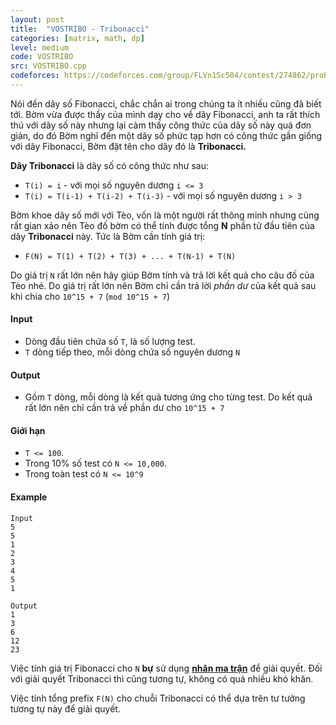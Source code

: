 ```yaml
---
layout: post
title:  "VOSTRIBO - Tribonacci"
categories: [matrix, math, dp]
level: medium
code: VOSTRIBO
src: VOSTRIBO.cpp
codeforces: https://codeforces.com/group/FLVn1Sc504/contest/274862/problem/L
---
```



Nói đến dãy số Fibonacci, chắc chắn ai trong chúng ta ít nhiều cũng đã biết tới. Bờm vừa được thầy của mình dạy cho về dãy Fibonacci, anh ta rất thích thú với dãy số này nhưng lại cảm thấy công thức của dãy số này quá đơn giản, do đó Bờm nghĩ đến một dãy số phức tạp hơn có công thức gần giống với dãy Fibonacci, Bờm đặt tên cho dãy đó là **Tribonacci.**

**Dãy Tribonacci** là dãy số có công thức như sau:

+ `T(i) = i` - với mọi số nguyên dương `i <= 3`
+ `T(i) = T(i-1) + T(i-2) + T(i-3)` - với mọi số nguyên dương `i > 3`

Bờm khoe dãy số mới với Tèo, vốn là một người rất thông minh nhưng cũng rất gian xảo nên Tèo đố bờm có thể tính được tổng **N** phần tử đầu tiên của dãy **Tribonacci** này. Tức là Bờm cần tính giá trị:

+ `F(N) = T(1) + T(2) + T(3) + ... + T(N-1) + T(N)`

Do giá trị `N` rất lớn nên hãy giúp Bờm tính và trả lời kết quả cho câu đố của Tèo nhé. Do giá trị rất lớn nên Bờm chỉ cần trả lời *phần dư* của kết quả sau khi chia cho `10^15 + 7` (`mod 10^15 + 7`)

#### Input

+ Dòng đầu tiên chứa số `T`, là số lượng test.
+ `T` dòng tiếp theo, mỗi dòng chứa số nguyên dương `N`

#### Output

+ Gồm `T` dòng, mỗi dòng là kết quả tương ứng cho từng test. Do kết quả rất lớn nên chỉ cần trả về phần dư cho `10^15 + 7`

#### Giới hạn

+ `T <= 100`.
+ Trong 10% số test có `N <= 10,000`.
+ Trong toàn test có `N <= 10^9`

#### Example

```
Input
5
5
1
2
3
4
5
1

Output
1
3
6
12
23
```

<!--more-->

Việc tính giá trị Fibonacci cho `N` **bự** sử dụng **[nhân ma trận](https://vnspoj.github.io/category/matrix)** để giải quyết. Đối với giải quyết Tribonacci thì cũng tương tự, không có quá nhiều khó khăn.

Việc tính tổng prefix `F(N)` cho chuỗi Tribonacci có thể dựa trên tư tưởng tương tự này để giải quyết.


